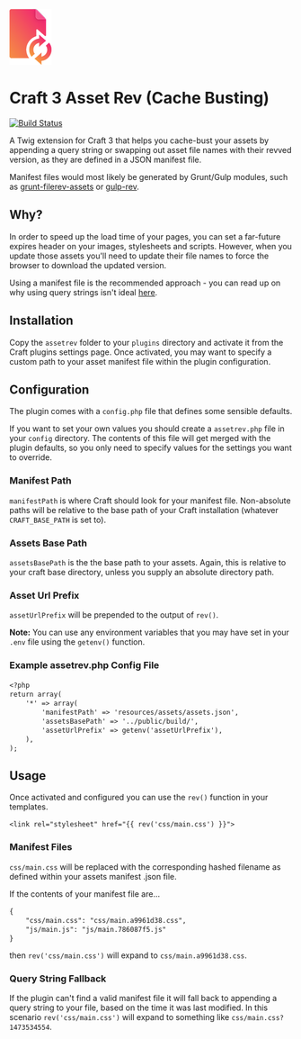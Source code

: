 ![image](./media/logo.png)

# Craft 3 Asset Rev (Cache Busting)
[![Build Status](https://travis-ci.org/clubstudioltd/craft3-asset-rev.svg?branch=develop)](https://travis-ci.org/clubstudioltd/craft3-asset-rev)

A Twig extension for Craft 3 that helps you cache-bust your assets by appending a query string or swapping out asset file names with their revved version, as they are defined in a JSON manifest file.

Manifest files would most likely be generated by Grunt/Gulp modules, such as [grunt-filerev-assets](https://github.com/richardbolt/grunt-filerev-assets) or [gulp-rev](https://github.com/sindresorhus/gulp-rev).

## Why?
In order to speed up the load time of your pages, you can set a far-future expires header on your images, stylesheets and scripts. However, when you update those assets you'll need to update their file names to force the browser to download the updated version.

Using a manifest file is the recommended approach - you can read up on why using query strings isn't ideal [here](http://www.stevesouders.com/blog/2008/08/23/revving-filenames-dont-use-querystring/).

## Installation
Copy the `assetrev` folder to your `plugins` directory and activate it from the Craft plugins settings page. Once activated, you may want to specify a custom path to your asset manifest file within the plugin configuration.

## Configuration
The plugin comes with a `config.php` file that defines some sensible defaults.

If you want to set your own values you should create a `assetrev.php` file in your `config` directory. The contents of this file will get merged with the plugin defaults, so you only need to specify values for the settings you want to override.

### Manifest Path
`manifestPath` is where Craft should look for your manifest file. Non-absolute paths will be relative to the base path of your Craft installation (whatever `CRAFT_BASE_PATH` is set to).

### Assets Base Path
`assetsBasePath` is the the base path to your assets. Again, this is relative to your craft base directory, unless you supply an absolute directory path.

### Asset Url Prefix
`assetUrlPrefix` will be prepended to the output of `rev()`.

**Note:** You can use any environment variables that you may have set in your `.env` file using the `getenv()` function.

### Example assetrev.php Config File

```
<?php
return array(
    '*' => array(
        'manifestPath' => 'resources/assets/assets.json',
        'assetsBasePath' => '../public/build/',
        'assetUrlPrefix' => getenv('assetUrlPrefix'),
    ),
);
```

## Usage
Once activated and configured you can use the `rev()` function in your templates.

```
<link rel="stylesheet" href="{{ rev('css/main.css') }}">
```

### Manifest Files

`css/main.css` will be replaced with the corresponding hashed filename as defined within your assets manifest .json file.

If the contents of your manifest file are...

```
{
    "css/main.css": "css/main.a9961d38.css",
    "js/main.js": "js/main.786087f5.js"
}
```

then `rev('css/main.css')` will expand to `css/main.a9961d38.css`.

### Query String Fallback

If the plugin can't find a valid manifest file it will fall back to appending a query string to your file, based on the time it was last modified. In this scenario `rev('css/main.css')` will expand to something like `css/main.css?1473534554`.
